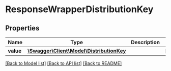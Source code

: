 # ResponseWrapperDistributionKey

## Properties
Name | Type | Description | Notes
------------ | ------------- | ------------- | -------------
**value** | [**\Swagger\Client\Model\DistributionKey**](DistributionKey.md) |  | [optional] 

[[Back to Model list]](../README.md#documentation-for-models) [[Back to API list]](../README.md#documentation-for-api-endpoints) [[Back to README]](../README.md)


